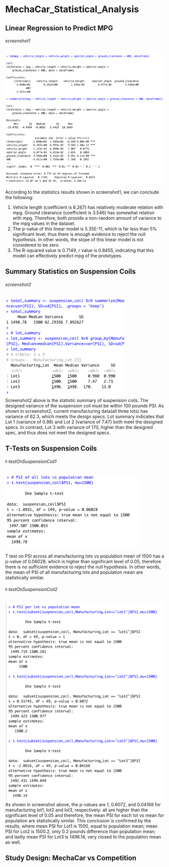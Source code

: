 # MechaCar_Statistical_Analysis
## Linear Regression to Predict MPG    
###### screenshot1  
![screenshot1](https://github.com/kaylaisnomyname/MechaCar_Statistical_Analysis/blob/main/results/screenshot1.png?raw=true)  

According to the statistics results shown in screenshot1, we can conclude the following:
1. Vehicle length (coefficient is 6.267) has relatively moderate relation with mpg. Ground clearance (coefficient is 3.546) has somewhat relation with mpg. Therefore, both provide a non-random amount of variance to the mpg values in the dataset. 
2. The p-value of this linear model is 5.35E-11, which is far less than 5% significant level, thus there is enough evidence to reject the null hypothesis. In other words, the slope of this linear model is not considered to be zero. 
3. The R-squared value is 0.7149, r value is 0.8455, indicating that this model can effectively predict mpg of the prototypes. 
## Summary Statistics on Suspension Coils    
###### screenshot2  
![screenshot2](https://github.com/kaylaisnomyname/MechaCar_Statistical_Analysis/blob/main/results/screenshot2.png?raw=true)  
Screenshot2 above is the statistic summary of suspension coils. The designed variance of the suspension coil must be within 100 pounds PSI. As shown in screenshot2, current manufacturing data(all three lots) has variance of 62.3, which meets the design specs. Lot summary indicates that Lot 1 (variance of 0.98) and Lot 2 (variance of 7.47) both meet the designed specs. In contrast, Lot 3 with variance of 170, higher than the designed spec, and thus does not meet the designed specs.  

## T-Tests on Suspension Coils  
###### t-testOnSuspensionCoil1
![1](https://github.com/kaylaisnomyname/MechaCar_Statistical_Analysis/blob/main/results/t.testOnSuspensionCoil1.png?raw=true)  


T test on PSI across all manufacturing lots vs population mean of 1500 has a p-value of 0.06028, which is higher than significant level of 0.05, therefore there is no sufficient evidence to reject the null hypothesis. In other words, the mean of PSI of all manufacturing lots and population mean are statistically similar.  

###### t-testOnSuspensionCoil2  
![2](https://github.com/kaylaisnomyname/MechaCar_Statistical_Analysis/blob/main/results/t.testOnSuspensionCoil2.png?raw=true)  
As shown in screenshot above, the p-values are 1, 0.6072, and 0.04168 for manufacturing lot1, lot2 and lot3, respectively: all are higher than the significant level of 0.05 and therefore, the mean PSI for each lot vs mean for population are statistically similar. This conclusion is confirmed by the results, where mean PSI for Lot1 is 1500, equal to population mean;  mean PSI for Lot2 is 1500.2, only 0.2 pounds difference than population mean; and lastly mean PSI for Lot3 is 1496.14, very closed to the population mean as well.  

## Study Design: MechaCar vs Competition  
